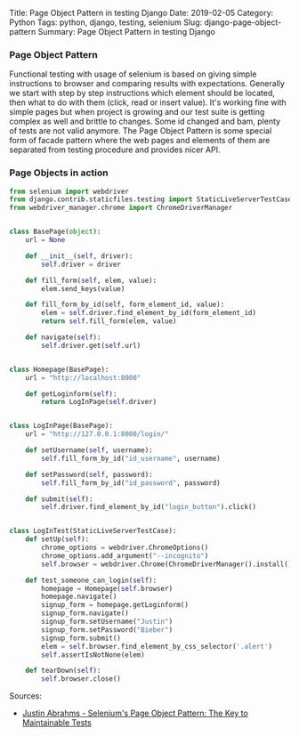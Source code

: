 Title: Page Object Pattern in testing Django
Date: 2019-02-05
Category: Python
Tags: python, django, testing, selenium
Slug: django-page-object-pattern
Summary: Page Object Pattern in testing Django


### Page Object Pattern
Functional testing with usage of selenium is based on giving simple instructions to browser and comparing results with expectations. Generally we start with step by step instructions which element should be located, then what to do with them (click, read or insert value). It's working fine with simple pages but when project is growing and our test suite is getting complex as well and brittle to changes. Some id changed and bam, plenty of tests are not valid anymore. The Page Object Pattern is some special form of facade pattern where the web pages and elements of them are separated from testing procedure and provides nicer API. 


### Page Objects in action

```python
from selenium import webdriver
from django.contrib.staticfiles.testing import StaticLiveServerTestCase
from webdriver_manager.chrome import ChromeDriverManager


class BasePage(object):
    url = None

    def __init__(self, driver):
        self.driver = driver

    def fill_form(self, elem, value):
        elem.send_keys(value)

    def fill_form_by_id(self, form_element_id, value):
        elem = self.driver.find_element_by_id(form_element_id)
        return self.fill_form(elem, value)

    def navigate(self):
        self.driver.get(self.url)


class Homepage(BasePage):
    url = "http://localhost:8000"

    def getLoginform(self):
        return LogInPage(self.driver)


class LogInPage(BasePage):
    url = "http://127.0.0.1:8000/login/"

    def setUsername(self, username):
        self.fill_form_by_id("id_username", username)

    def setPassword(self, password):
        self.fill_form_by_id("id_password", password)

    def submit(self):
        self.driver.find_element_by_id("login_button").click()


class LogInTest(StaticLiveServerTestCase):
    def setUp(self):
        chrome_options = webdriver.ChromeOptions()
        chrome_options.add_argument("--incognito")
        self.browser = webdriver.Chrome(ChromeDriverManager().install())

    def test_someone_can_login(self):
        homepage = Homepage(self.browser)
        homepage.navigate()
        signup_form = homepage.getLoginform()
        signup_form.navigate()
        signup_form.setUsername("Justin")
        signup_form.setPassword("Bieber")
        signup_form.submit()
        elem = self.browser.find_element_by_css_selector('.alert')
        self.assertIsNotNone(elem)

    def tearDown(self):
        self.browser.close()
```

Sources:  
* [Justin Abrahms - Selenium's Page Object Pattern: The Key to Maintainable Tests](https://justin.abrah.ms/python/selenium-page-object-pattern--the-key-to-maintainable-tests.html)
